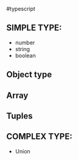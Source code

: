 #typescript

## SIMPLE TYPE: 
  * number
  * string
  * boolean
 
## Object type 
## Array
## Tuples

## COMPLEX TYPE:
  * Union
